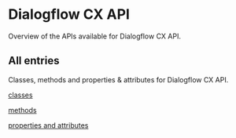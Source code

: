 [
This is a templated file. Adding content to this file may result in it being
reverted. Instead, if you want to place additional content, create an
"overview_content.md" file in `docs/` directory. The Sphinx tool will
pick up on the content and merge the content.
]: #

# Dialogflow CX API

Overview of the APIs available for Dialogflow CX API.

## All entries

Classes, methods and properties & attributes for
Dialogflow CX API.

[classes](https://cloud.google.com/python/docs/reference/dialogflow-cx/latest/summary_class.html)

[methods](https://cloud.google.com/python/docs/reference/dialogflow-cx/latest/summary_method.html)

[properties and
attributes](https://cloud.google.com/python/docs/reference/dialogflow-cx/latest/summary_property.html)
